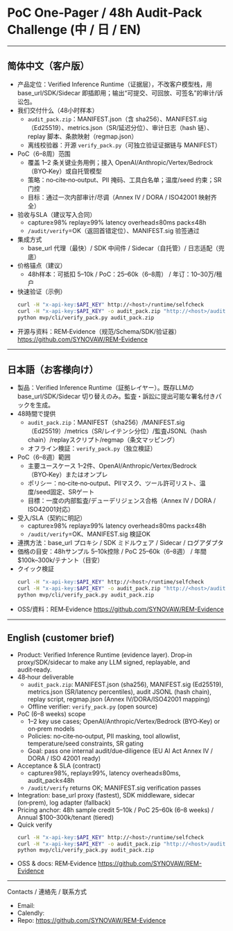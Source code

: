 # PoC One‑Pager / 48h Audit‑Pack Challenge (中 / 日 / EN)

---

## 简体中文（客户版）

- 产品定位：Verified Inference Runtime（证据层），不改客户模型栈，用 base_url/SDK/Sidecar 即插即用；输出“可提交、可回放、可签名”的审计/诉讼包。
- 我们交付什么（48小时样本）
  - `audit_pack.zip`：MANIFEST.json（含 sha256）、MANIFEST.sig（Ed25519）、metrics.json（SR/延迟分位）、审计日志（hash 链）、replay 脚本、条款映射（regmap.json）
  - 离线校验器：开源 `verify_pack.py`（可独立验证证据链与 MANIFEST）
- PoC（6–8周）范围
  - 覆盖 1–2 条关键业务用例；接入 OpenAI/Anthropic/Vertex/Bedrock（BYO‑Key）或自托管模型
  - 策略：no‑cite‑no‑output、PII 掩码、工具白名单；温度/seed 约束；SR 门控
  - 目标：通过一次内部审计/尽调（Annex IV / DORA / ISO42001 映射齐全）
- 验收与SLA（建议写入合同）
  - capture≥98%  replay≥99%  latency overhead≤80ms  pack≤48h
  - `/audit/verify`=OK（返回首错定位）、MANIFEST.sig 验签通过
- 集成方式
  - base_url 代理（最快）/ SDK 中间件 / Sidecar（自托管）/ 日志适配（兜底）
- 价格锚点（建议）
  - 48h样本：可抵扣 5–10k  /  PoC：25–60k（6–8周）  /  年订：10–30万/租户
- 快速验证（示例）
  ```bash
  curl -H "x-api-key:$API_KEY" http://<host>/runtime/selfcheck
  curl -H "x-api-key:$API_KEY" -o audit_pack.zip "http://<host>/audit/pack?days=7"
  python mvp/cli/verify_pack.py audit_pack.zip
  ```
- 开源与资料：REM‑Evidence（规范/Schema/SDK/验证器） https://github.com/SYNOVAW/REM-Evidence

---

## 日本語（お客様向け）

- 製品：Verified Inference Runtime（証拠レイヤー）。既存LLMの base_url/SDK/Sidecar 切り替えのみ。監査・訴訟に提出可能な署名付きパックを生成。
- 48時間で提供
  - `audit_pack.zip`：MANIFEST（sha256）/MANIFEST.sig（Ed25519）/metrics（SR/レイテンシ分位）/監査JSONL（hash chain）/replayスクリプト/regmap（条文マッピング）
  - オフライン検証：`verify_pack.py`（独立検証）
- PoC（6–8週）範囲
  - 主要ユースケース 1–2件、OpenAI/Anthropic/Vertex/Bedrock（BYO‑Key）またはオンプレ
  - ポリシー：no‑cite‑no‑output、PIIマスク、ツール許可リスト、温度/seed固定、SRゲート
  - 目標：一度の内部監査/デューデリジェンス合格（Annex IV / DORA / ISO42001対応）
- 受入/SLA（契約に明記）
  - capture≥98%  replay≥99%  latency overhead≤80ms  pack≤48h
  - `/audit/verify`=OK、MANIFEST.sig 検証OK
- 連携方法：base_url プロキシ / SDK ミドルウェア / Sidecar / ログアダプタ
- 価格の目安：48hサンプル 5–10k控除 / PoC 25–60k（6–8週） / 年間 $100k–300k/テナント（目安）
- クイック検証
  ```bash
  curl -H "x-api-key:$API_KEY" http://<host>/runtime/selfcheck
  curl -H "x-api-key:$API_KEY" -o audit_pack.zip "http://<host>/audit/pack?days=7"
  python mvp/cli/verify_pack.py audit_pack.zip
  ```
- OSS/資料：REM‑Evidence https://github.com/SYNOVAW/REM-Evidence

---

## English (customer brief)

- Product: Verified Inference Runtime (evidence layer). Drop‑in proxy/SDK/sidecar to make any LLM signed, replayable, and audit‑ready.
- 48‑hour deliverable
  - `audit_pack.zip`: MANIFEST.json (sha256), MANIFEST.sig (Ed25519), metrics.json (SR/latency percentiles), audit JSONL (hash chain), replay script, regmap.json (Annex IV/DORA/ISO42001 mapping)
  - Offline verifier: `verify_pack.py` (open source)
- PoC (6–8 weeks) scope
  - 1–2 key use cases; OpenAI/Anthropic/Vertex/Bedrock (BYO‑Key) or on‑prem models
  - Policies: no‑cite‑no‑output, PII masking, tool allowlist, temperature/seed constraints, SR gating
  - Goal: pass one internal audit/due‑diligence (EU AI Act Annex IV / DORA / ISO 42001 ready)
- Acceptance & SLA (contract)
  - capture≥98%, replay≥99%, latency overhead≤80ms, audit_pack≤48h
  - `/audit/verify` returns OK; MANIFEST.sig verification passes
- Integration: base_url proxy (fastest), SDK middleware, sidecar (on‑prem), log adapter (fallback)
- Pricing anchor: 48h sample credit 5–10k / PoC 25–60k (6–8 weeks) / Annual $100–300k/tenant (tiered)
- Quick verify
  ```bash
  curl -H "x-api-key:$API_KEY" http://<host>/runtime/selfcheck
  curl -H "x-api-key:$API_KEY" -o audit_pack.zip "http://<host>/audit/pack?days=7"
  python mvp/cli/verify_pack.py audit_pack.zip
  ```
- OSS & docs: REM‑Evidence https://github.com/SYNOVAW/REM-Evidence

---

Contacts / 連絡先 / 联系方式
- Email: <your email>
- Calendly: <your link>
- Repo: https://github.com/SYNOVAW/REM-Evidence
